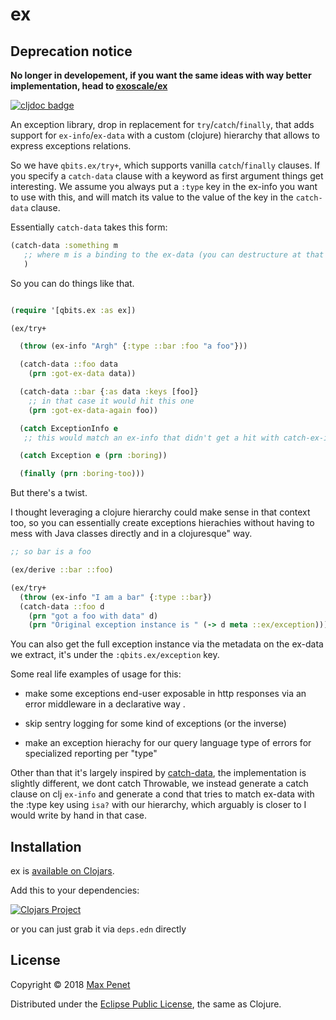 # ex

## Deprecation notice

**No longer in developement, if you want the same ideas with way better implementation, head to [exoscale/ex](https://github.com/exoscale/ex/)**



[![cljdoc badge](https://cljdoc.xyz/badge/cc.qbits/ex)](https://cljdoc.xyz/d/cc.qbits/ex/CURRENT)

An exception library, drop in replacement for `try`/`catch`/`finally`,
that adds support for `ex-info`/`ex-data` with a custom (clojure)
hierarchy that allows to express exceptions relations.

So we have `qbits.ex/try+`, which supports vanilla `catch`/`finally`
clauses.
If you specify a `catch-data` clause with a keyword as first argument
things get interesting. We assume you always put a `:type` key in the
ex-info you want to use with this, and will match its value to the
value of the key in the `catch-data` clause.

Essentially `catch-data` takes this form:

``` clj
(catch-data :something m
   ;; where m is a binding to the ex-data (you can destructure at that level as well)
   )
```

So you can do things like that.

``` clj

(require '[qbits.ex :as ex])

(ex/try+

  (throw (ex-info "Argh" {:type ::bar :foo "a foo"}))

  (catch-data ::foo data
    (prn :got-ex-data data))

  (catch-data ::bar {:as data :keys [foo]}
    ;; in that case it would hit this one
    (prn :got-ex-data-again foo))

  (catch ExceptionInfo e
   ;; this would match an ex-info that didn't get a hit with catch-ex-info)

  (catch Exception e (prn :boring))

  (finally (prn :boring-too)))

```


But there's a twist.

I thought leveraging a clojure hierarchy could make sense in that
context too, so you can essentially create exceptions hierachies
without having to mess with Java classes directly and in a
clojuresque" way.

``` clj
;; so bar is a foo

(ex/derive ::bar ::foo)

(ex/try+
  (throw (ex-info "I am a bar" {:type ::bar})
  (catch-data ::foo d
    (prn "got a foo with data" d)
    (prn "Original exception instance is " (-> d meta ::ex/exception))))

```

You can also get the full exception instance via the metadata on the
ex-data we extract, it's under the `:qbits.ex/exception` key.

Some real life examples of usage for this:

* make some exceptions end-user exposable in http responses via an
  error middleware in a declarative way .

* skip sentry logging for some kind of exceptions (or the inverse)

* make an exception hierachy for our query language type of errors for
  specialized reporting per "type"

Other than that it's largely inspired by
[catch-data](https://github.com/gfredericks/catch-data), the
implementation is slightly different, we dont catch Throwable, we
instead generate a catch clause on clj `ex-info` and generate a cond
that tries to match ex-data with the :type key using `isa?` with our
hierarchy, which arguably is closer to I would write by hand in that
case.

## Installation

ex is [available on Clojars](https://clojars.org/cc.qbits/ex).

Add this to your dependencies:


[![Clojars Project](https://img.shields.io/clojars/v/cc.qbits/ex.svg)](https://clojars.org/cc.qbits/ex)


or you can just grab it via `deps.edn` directly

<!-- Please check the -->
<!-- [Changelog](https://github.com/mpenet/ex/blob/master/CHANGELOG.md) -->
<!-- if you are upgrading. -->

## License

Copyright © 2018 [Max Penet](http://twitter.com/mpenet)

Distributed under the
[Eclipse Public License](http://www.eclipse.org/legal/epl-v10.html),
the same as Clojure.
